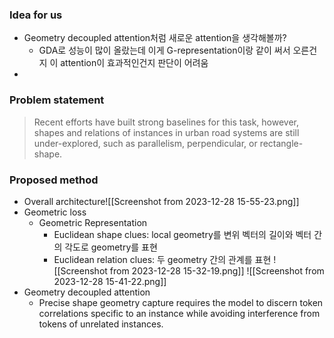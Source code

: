 ### Idea for us
- Geometry decoupled attention처럼 새로운 attention을 생각해볼까?
	- GDA로 성능이 많이 올랐는데 이게 G-representation이랑 같이 써서 오른건지 이 attention이 효과적인건지 판단이 어려움
- 
### Problem statement
> Recent efforts have built strong baselines for this task, however, shapes and relations of instances in urban road systems are still under-explored, such as parallelism, perpendicular, or rectangle-shape.

### Proposed method
- Overall architecture![[Screenshot from 2023-12-28 15-55-23.png]]
- Geometric loss
	- Geometric Representation
		- Euclidean shape clues: local geometry를 변위 벡터의 길이와 벡터 간의 각도로 geometry를 표현
		- Euclidean relation clues: 두 geometry 간의 관계를 표현
		![[Screenshot from 2023-12-28 15-32-19.png]]
		![[Screenshot from 2023-12-28 15-41-22.png]]
- Geometry decoupled attention
	- Precise shape geometry capture requires the model to discern token correlations specific to an instance while avoiding interference from tokens of unrelated instances.
